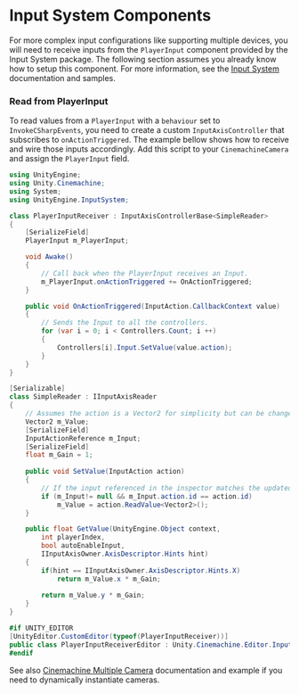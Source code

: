 # Input System Components

For more complex input configurations like supporting multiple devices, you will need to receive inputs from the `PlayerInput` component provided by the Input System package. The following section assumes you already know how to setup this component. For more information, see the [Input System](https://docs.unity3d.com/Packages/com.unity.inputsystem@1.5/manual/index.html) documentation and samples.

### Read from PlayerInput

To read values from a `PlayerInput` with a `behaviour` set to `InvokeCSharpEvents`, you need to create a custom `InputAxisController` that subscribes to `onActionTriggered`. The example bellow shows how to receive and wire those inputs accordingly. Add this script to your `CinemachineCamera` and assign the `PlayerInput` field.

```cs
using UnityEngine;
using Unity.Cinemachine;
using System;
using UnityEngine.InputSystem;

class PlayerInputReceiver : InputAxisControllerBase<SimpleReader>
{
    [SerializeField]
    PlayerInput m_PlayerInput;

    void Awake()
    {
        // Call back when the PlayerInput receives an Input.
        m_PlayerInput.onActionTriggered += OnActionTriggered;
    }

    public void OnActionTriggered(InputAction.CallbackContext value)
    {
        // Sends the Input to all the controllers.
        for (var i = 0; i < Controllers.Count; i ++)
        {
            Controllers[i].Input.SetValue(value.action);
        }
    }
}

[Serializable]
class SimpleReader : IInputAxisReader
{
    // Assumes the action is a Vector2 for simplicity but can be changed for a float.
    Vector2 m_Value;
    [SerializeField]
    InputActionReference m_Input;
    [SerializeField]
    float m_Gain = 1;
    
    public void SetValue(InputAction action)
    {
        // If the input referenced in the inspector matches the updated one update the value.
        if (m_Input!= null && m_Input.action.id == action.id)
            m_Value = action.ReadValue<Vector2>();
    }

    public float GetValue(UnityEngine.Object context, 
        int playerIndex, 
        bool autoEnableInput, 
        IInputAxisOwner.AxisDescriptor.Hints hint)
    {
        if(hint == IInputAxisOwner.AxisDescriptor.Hints.X)
            return m_Value.x * m_Gain;
        
        return m_Value.y * m_Gain;
    }
}

#if UNITY_EDITOR
[UnityEditor.CustomEditor(typeof(PlayerInputReceiver))]
public class PlayerInputReceiverEditor : Unity.Cinemachine.Editor.InputAxisControllerEditor {}
#endif
```

See also [Cinemachine Multiple Camera](CinemachineMultipleCameras.md) documentation and example if you need to dynamically instantiate cameras.